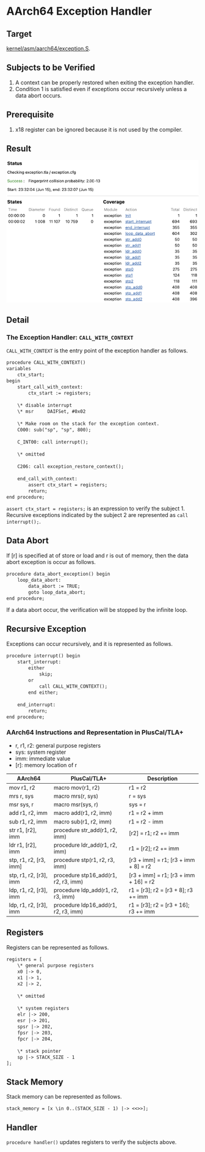 # AArch64 Exception Handler

## Target

[kernel/asm/aarch64/exception.S](../../../../../kernel/asm/aarch64/exception.S).

## Subjects to be Verified

1. A context can be properly restored when exiting the exception handler.
2. Condition 1 is satisfied even if exceptions occur recursively unless a data abort occurs.

## Prerequisite

1. x18 register can be ignored because it is not used by the compiler.

## Result

![result](result.png)

## Detail


### The Exception Handler: `CALL_WITH_CONTEXT`

`CALL_WITH_CONTEXT` is the entry point of the exception handler as follows.

```
procedure CALL_WITH_CONTEXT()
variables
    ctx_start;
begin
    start_call_with_context:
        ctx_start := registers;

    \* disable interrupt
    \* msr     DAIFSet, #0x02

    \* Make room on the stack for the exception context.
    C000: sub("sp", "sp", 800);

    C_INT00: call interrupt();

    \* omitted

    C206: call exception_restore_context();

    end_call_with_context:
        assert ctx_start = registers;
        return;
end procedure;
```

`assert ctx_start = registers;` is an expression to verify the subject 1.
Recursive exceptions indicated by the subject 2 are represented as `call interrupt();`.

## Data Abort

If [r] is specified at of store or load and r is out of memory, then the data abort exception is occur as follows.

```
procedure data_abort_exception() begin
    loop_data_abort:
        data_abort := TRUE;
        goto loop_data_abort;
end procedure;
```

If a data abort occur, the verification will be stopped by the infinite loop.

## Recursive Exception

Exceptions can occur recursively, and it is represented as follows.

```
procedure interrupt() begin
    start_interrupt:
        either
            skip;
        or
            call CALL_WITH_CONTEXT();
        end either;

    end_interrupt:
        return;
end procedure;
```

### AArch64 Instructions and Representation in PlusCal/TLA+

- r, r1, r2: general purpose registers
- sys: system register
- imm: immediate value
- [r]: memory location of r

| AArch64           | PlusCal/TLA+               | Description   |
|-------------------|----------------------------|---------------|
| mov r1, r2        | macro mov(r1, r2)          | r1 = r2       |
| mrs r, sys        | macro mrs(r, sys)          | r = sys       |
| msr sys, r        | macro msr(sys, r)          | sys = r       |
| add r1, r2, imm   | macro add(r1, r2, imm)     | r1 = r2 + imm |
| sub r1, r2, imm   | macro sub(r1, r2, imm)     | r1 = r2 - imm |
| str r1, [r2], imm | procedure str_add(r1, r2, imm) | [r2] = r1; r2 += imm |
| ldr r1, [r2], imm | procedure ldr_add(r1, r2, imm) | r1 = [r2]; r2 += imm |
| stp, r1, r2, [r3, imm] | procedure stp(r1, r2, r3, imm) | [r3 + imm] = r1; [r3 + imm + 8] = r2|
| stp, r1, r2, [r3], imm | procedure stp16_add(r1, r2, r3, imm) | [r3 + imm] = r1; [r3 + imm + 16] = r2|
| ldp, r1, r2, [r3], imm | procedure ldp_add(r1, r2, r3, imm) | r1 = [r3]; r2 = [r3 + 8]; r3 += imm |
| ldp, r1, r2, [r3], imm | procedure ldp16_add(r1, r2, r3, imm) | r1 = [r3]; r2 = [r3 + 16]; r3 += imm |

## Registers

Registers can be represented as follows.

```
registers = [
    \* general purpose registers
    x0 |-> 0,
    x1 |-> 1,
    x2 |-> 2,

    \* omitted

    \* system registers
    elr |-> 200,
    esr |-> 201,
    spsr |-> 202,
    fpsr |-> 203,
    fpcr |-> 204,

    \* stack pointer
    sp |-> STACK_SIZE - 1
];
```

## Stack Memory

Stack memory can be represented as follows.

```
stack_memory = [x \in 0..(STACK_SIZE - 1) |-> <<>>];
```

## Handler

`procedure handler()` updates registers to verify the subjects above.
